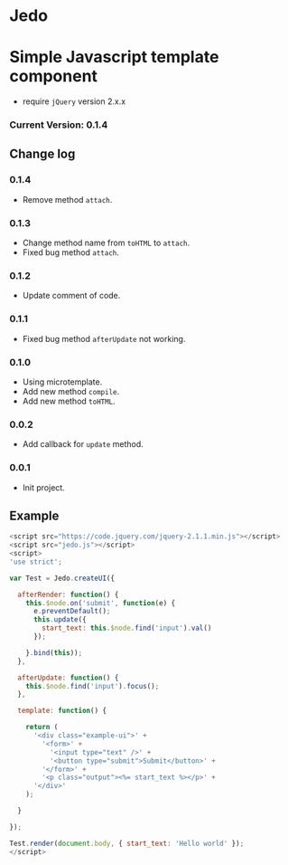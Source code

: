 Jedo
====

# Simple Javascript template component
- require `jQuery` version 2.x.x

### Current Version: 0.1.4


## Change log

### 0.1.4
- Remove method `attach`.


### 0.1.3
- Change method name from `toHTML` to `attach`.
- Fixed bug method `attach`.


### 0.1.2
- Update comment of code.


### 0.1.1
- Fixed bug method `afterUpdate` not working.


### 0.1.0
- Using microtemplate.
- Add new method `compile`.
- Add new method `toHTML`.


### 0.0.2
- Add callback for `update` method.


### 0.0.1
- Init project.


## Example

```javascript
<script src="https://code.jquery.com/jquery-2.1.1.min.js"></script>
<script src="jedo.js"></script>
<script>
'use strict';

var Test = Jedo.createUI({

  afterRender: function() {
    this.$node.on('submit', function(e) {
      e.preventDefault();
      this.update({
        start_text: this.$node.find('input').val()
      });

    }.bind(this));
  },

  afterUpdate: function() {
    this.$node.find('input').focus();
  },

  template: function() {

    return (
      '<div class="example-ui">' +
        '<form>' +
          '<input type="text" />' +
          '<button type="submit">Submit</button>' +
        '</form>' +
        '<p class="output"><%= start_text %></p>' +
      '</div>'
    );

  }

});

Test.render(document.body, { start_text: 'Hello world' });
</script>
```

